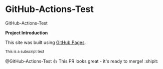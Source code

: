 # GitHub-Actions-Test
GitHub-Actions-Test

**Project Introduction**

This site was built using [GitHub Pages](https://pages.github.com/).

<sub>This is a subscript text</sub>

@GitHub-Actions-Test :+1: This PR looks great - it's ready to merge! :shipit:
